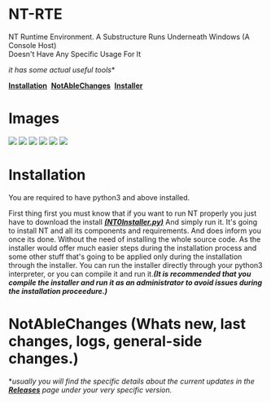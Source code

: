 # NT-RTE
NT Runtime Environment. A Substructure Runs Underneath Windows (A Console Host)  
Doesn't Have Any Specific Usage For It
  
  *it has some actual useful tools**
  
<a href="https://github.com/suegdu/NT-RTE#installation"><ins>**Installation**</ins></a>‏‏‎ ‎‏‏‎ ‎‏‏‎ ‎‏‏‎   <a href="https://github.com/suegdu/NT-RTE#notablechanges-whats-new-last-changes-logs-general-side-changes"><ins>**NotAbleChanges**</ins></a>‏‏‎ ‎‏‏‎ ‎‏‏‎ ‎‏‏‎   <a href="https://github.com/suegdu/NT-RTE/blob/main/NT0Installer.py"><ins>**Installer**</ins></a>

# Images

![](https://cdn.discordapp.com/attachments/790231513849266177/983756227446198312/2022-06-07_18_35_35.png)
![](https://cdn.discordapp.com/attachments/790231513849266177/992474168195026944/2022-07-01_19_55_44.png)
![](https://cdn.discordapp.com/attachments/790231513849266177/992474167951773696/2022-07-01_19_55_25.png)
![](https://cdn.discordapp.com/attachments/790231513849266177/992474168631230494/2022-07-01_19_56_24.png)
![](https://cdn.discordapp.com/attachments/790231513849266177/992474168878698556/2022-07-01_19_57_12.png)
![](https://cdn.discordapp.com/attachments/790231513849266177/992474169168113684/2022-07-01_19_57_31.png)







# Installation
You are required to have python3 and above installed.

First thing first you must know that if you want to run NT properly you just have to download the install <a href="https://github.com/suegdu/NT-RTE/blob/main/NT0Installer.py"><ins>***(NT0Installer.py)***</ins></a> And simply run it.
It's going to install NT and all its components and requirements. And does inform you once its done. Without the need of installing the whole source code. As the installer would offer much easier steps during the installation process and some other stuff that's going to be applied only during the installation through the installer. You can run the installer directly through your python3 interpreter, or you can compile it and run it.***(It is recommended that you compile the installer and run it as an administrator to avoid issues during the installation proceedure.)***
<!---### Download The Executeable Installer To Run.  (The Easiest And Recommended For Regular Users) (NOT AVAILABLE)
You Go To The Releases Page <a href="https://github.com/suegdu/NT-RTE/releases">Releases</a> And Download The NT Installer.exe And Follow The Desribed Steps There.
After Its Installed Properly, You Can Run The NT Launcher.
 # Optional Services (Not available at the current time)
Collecting some data that is useful in improving the product and special additions in the future, and this information does not exceed the limit of the program, or you collect what is outside the program. You have the freedom to choose to download this service that is useful in product improvement and development, or you can use it without this service. It also gives you some of the features built into the service pack.  
The Package Service: `"NT Bound"`  
You Will Be Asked To Install It During The Procedure Of The Installation, To Install The Service Pack(NT Bound)
+ Which revolves around the information of the device that operates the product where there is the possibility to correct errors or discuss them if they are related to a particular model of devices. or sending reports using this pack service.(note: this program is in need of an internet connections sometimes. to work properly(in other words without being bothered by poping that you are not connected.)) but this is barely may happen and its only include the updates checking.(which is barely too ,***jk***)
--->
# NotAbleChanges (Whats new, last changes, logs, general-side changes.)
  **usually you will find the specific details about the current updates in the <a href="https://github.com/suegdu/NT-RTE/releases"><ins>***Releases***</ins></a> page under your very specific version.* 

